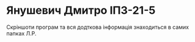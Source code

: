 # Янушевич Дмитро ІПЗ-21-5

Скріншоти програм та вся додткова інформація знаходиться в самих папках Л.Р.